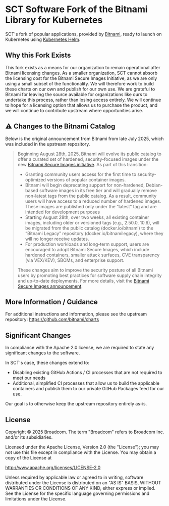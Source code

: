 # SCT Software Fork of the Bitnami Library for Kubernetes

SCT's fork of popular applications, provided by [Bitnami](https://bitnami.com), ready to launch on Kubernetes using [Kubernetes Helm](https://github.com/helm/helm).

## Why this Fork Exists

This fork exists as a means for our organization to remain operational after Bitnami licensing changes. As a smaller organization, SCT cannot absorb the licensing cost for the Bitnami Secure Images Initiative, as we are only using a small subset of the functionality. We will therefore work to build these charts on our own and publish for our own use. We are grateful to Bitnami for leaving the source available for organizations like ours to undertake this process, rather than losing access entirely. We will continue to hope for a licensing option that allows us to purchase the product, and we will continue to contribute upstream where opportunities arise.

## ⚠️ Changes to the Bitnami Catalog

Below is the original announcement from Bitnami from late July 2025, which was included in the upstream repository.

> Beginning August 28th, 2025, Bitnami will evolve its public catalog to offer a curated set of hardened, security-focused images under the new [Bitnami Secure Images initiative](https://news.broadcom.com/app-dev/broadcom-introduces-bitnami-secure-images-for-production-ready-containerized-applications). As part of this transition:
>
>- Granting community users access for the first time to security-optimized versions of popular container images.
>- Bitnami will begin deprecating support for non-hardened, Debian-based software images in its free tier and will gradually remove non-latest tags from the public catalog. As a result, community users will have access to a reduced number of hardened images. These images are published only under the “latest” tag and are intended for development purposes
>- Starting August 28th, over two weeks, all existing container images, including older or versioned tags (e.g., 2.50.0, 10.6), will be migrated from the public catalog (docker.io/bitnami) to the “Bitnami Legacy” repository (docker.io/bitnamilegacy), where they will no longer receive updates.
>- For production workloads and long-term support, users are encouraged to adopt Bitnami Secure Images, which include hardened containers, smaller attack surfaces, CVE transparency (via VEX/KEV), SBOMs, and enterprise support.
>
>These changes aim to improve the security posture of all Bitnami users by promoting best practices for software supply chain integrity and up-to-date deployments. For more details, visit the [Bitnami Secure Images announcement](https://github.com/bitnami/containers/issues/83267).

## More Information / Guidance

For additional instructions and information, please see the upstream repository: <https://github.com/bitnami/charts>

## Significant Changes

In compliance with the Apache 2.0 license, we are required to state any significant changes to the software.

In SCT's case, these changes extend to:

- Disabling existing GitHub Actions / CI processes that are not required to meet our needs
- Additional, simplified CI processes that allow us to build the applicable containers and publish them to our private GitHub Packages feed for our use.

Our goal is to otherwise keep the upstream repository entirely as-is.

## License

Copyright &copy; 2025 Broadcom. The term "Broadcom" refers to Broadcom Inc. and/or its subsidiaries.

Licensed under the Apache License, Version 2.0 (the "License");
you may not use this file except in compliance with the License.
You may obtain a copy of the License at

<http://www.apache.org/licenses/LICENSE-2.0>

Unless required by applicable law or agreed to in writing, software
distributed under the License is distributed on an "AS IS" BASIS,
WITHOUT WARRANTIES OR CONDITIONS OF ANY KIND, either express or implied.
See the License for the specific language governing permissions and
limitations under the License.
